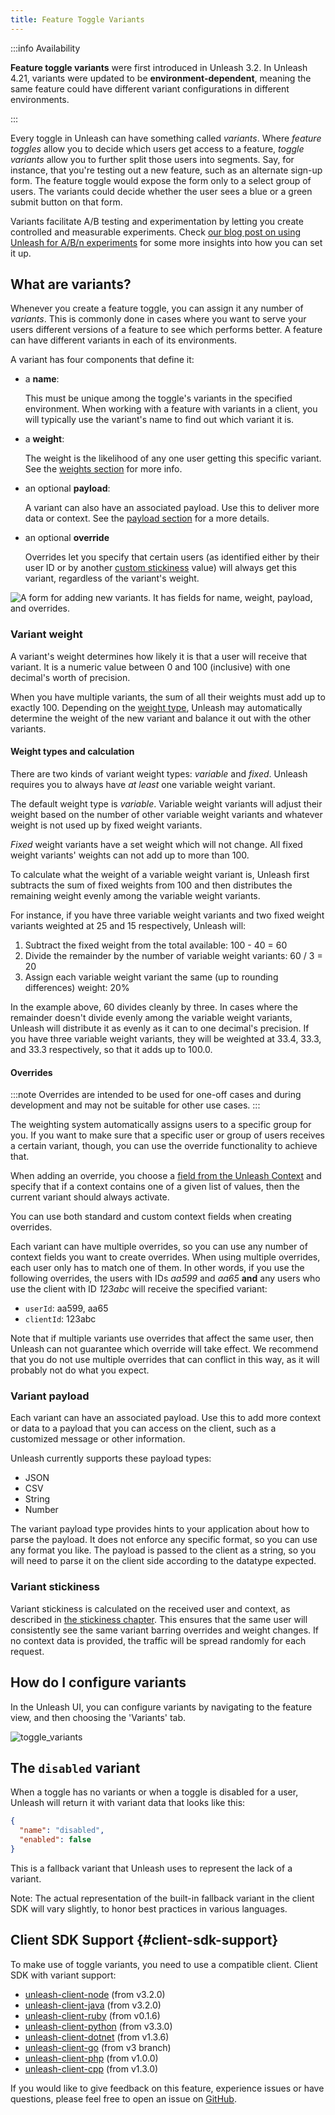 ```yaml
---
title: Feature Toggle Variants
---
```

:::info Availability

**Feature toggle variants** were first introduced in Unleash 3.2.
In Unleash 4.21, variants were updated to be **environment-dependent**, meaning the same feature could have different variant configurations in different environments.

:::

Every toggle in Unleash can have something called _variants_. Where _feature toggles_ allow you to decide which users get access to a feature, _toggle variants_ allow you to further split those users into segments. Say, for instance, that you're testing out a new feature, such as an alternate sign-up form. The feature toggle would expose the form only to a select group of users. The variants could decide whether the user sees a blue or a green submit button on that form.

Variants facilitate A/B testing and experimentation by letting you create controlled and measurable experiments. Check [our blog post on using Unleash for A/B/n experiments](https://www.getunleash.io/blog/a-b-n-experiments-in-3-simple-steps) for some more insights into how you can set it up.

## What are variants?

Whenever you create a feature toggle, you can assign it any number of _variants_. This is commonly done in cases where you want to serve your users different versions of a feature to see which performs better. A feature can have different variants in each of its environments.

A variant has four components that define it:
- a **name**:

    This must be unique among the toggle's variants in the specified environment. When working with a feature with variants in a client, you will typically use the variant's name to find out which variant it is.

- a **weight**:

    The weight is the likelihood of any one user getting this specific variant. See the [weights section](#variant-weight) for more info.

- an optional **payload**:

    A variant can also have an associated payload. Use this to deliver more data or context. See the [payload section](#variant-payload) for a more details.


- an optional **override**

    Overrides let you specify that certain users (as identified either by their user ID or by another [custom stickiness](./stickiness.md) value) will always get this variant, regardless of the variant's weight.

![A form for adding new variants. It has fields for name, weight, payload, and overrides.](/img/variant-creation-form.png 'Creating a new toggle variant')

### Variant weight

A variant's weight determines how likely it is that a user will receive that variant. It is a numeric value between 0 and 100 (inclusive) with one decimal's worth of precision.

When you have multiple variants, the sum of all their weights must add up to exactly 100. Depending on the [weight type](#weight-types), Unleash may automatically determine the weight of the new variant and balance it out with the other variants.

#### Weight types and calculation

There are two kinds of variant weight types: _variable_ and _fixed_. Unleash requires you to always have _at least_ one variable weight variant.

The default weight type is _variable_. Variable weight variants will adjust their weight based on the number of other variable weight variants and whatever weight is not used up by fixed weight variants.

_Fixed_ weight variants have a set weight which will not change. All fixed weight variants' weights can not add up to more than 100.

To calculate what the weight of a variable weight variant is, Unleash first subtracts the sum of fixed weights from 100 and then distributes the remaining weight evenly among the variable weight variants.

For instance, if you have three variable weight variants and two fixed weight variants weighted at 25 and 15 respectively, Unleash will:
1. Subtract the fixed weight from the total available: 100 - 40 = 60
2. Divide the remainder by the number of variable weight variants: 60 / 3 = 20
3. Assign each variable weight variant the same (up to rounding differences) weight: 20%

In the example above, 60 divides cleanly by three. In cases where the remainder doesn't divide evenly among the variable weight variants, Unleash will distribute it as evenly as it can to one decimal's precision. If you have three variable weight variants, they will be weighted at 33.4, 33.3, and 33.3 respectively, so that it adds up to 100.0.

#### Overrides

:::note
Overrides are intended to be used for one-off cases and during development and may not be suitable for other use cases.
:::

The weighting system automatically assigns users to a specific group for you. If you want to make sure that a specific user or group of users receives a certain variant, though, you can use the override functionality to achieve that.

When adding an override, you choose a [field from the Unleash Context](../reference/unleash-context) and specify that if a context contains one of a given list of values, then the current variant should always activate.

You can use both standard and custom context fields when creating overrides.

Each variant can have multiple overrides, so you can use any number of context fields you want to create overrides. When using multiple overrides, each user only has to match one of them. In other words, if you use the following overrides, the users with IDs *aa599* and *aa65* **and** any users who use the client with ID _123abc_ will receive the specified variant:
- `userId`: aa599, aa65
- `clientId`: 123abc


Note that if multiple variants use overrides that affect the same user, then Unleash can not guarantee which override will take effect. We recommend that you do not use multiple overrides that can conflict in this way, as it will probably not do what you expect.

### Variant payload

Each variant can have an associated payload. Use this to add more context or data to a payload that you can access on the client, such as a customized message or other information.

Unleash currently supports these payload types:

- JSON
- CSV
- String
- Number

The variant payload type provides hints to your application about how to parse the payload. It does not enforce any specific format, so you can use any format you like. The payload is passed to the client as a string, so you will need to parse it on the client side according to the datatype expected.

### Variant stickiness

Variant stickiness is calculated on the received user and context, as described in [the stickiness chapter](./stickiness.md). This ensures that the same user will consistently see the same variant barring overrides and weight changes. If no context data is provided, the traffic will be spread randomly for each request.


## How do I configure variants

In the Unleash UI, you can configure variants by navigating to the feature view, and then choosing the 'Variants' tab.

![toggle_variants](/img/variants.png 'Feature Toggle Variants')

## The `disabled` variant

When a toggle has no variants or when a toggle is disabled for a user, Unleash will return it with variant data that looks like this:

```json
{
  "name": "disabled",
  "enabled": false
}
```

This is a fallback variant that Unleash uses to represent the lack of a variant.

Note: The actual representation of the built-in fallback variant in the client SDK will vary slightly, to honor best practices in various languages.

## Client SDK Support {#client-sdk-support}

To make use of toggle variants, you need to use a compatible client. Client SDK with variant support:

- [unleash-client-node](https://github.com/Unleash/unleash-client-node) (from v3.2.0)
- [unleash-client-java](https://github.com/Unleash/unleash-client-java) (from v3.2.0)
- [unleash-client-ruby](https://github.com/Unleash/unleash-client-ruby) (from v0.1.6)
- [unleash-client-python](https://github.com/Unleash/unleash-client-python) (from v3.3.0)
- [unleash-client-dotnet](https://github.com/Unleash/unleash-client-dotnet) (from v1.3.6)
- [unleash-client-go](https://github.com/Unleash/unleash-client-go) (from v3 branch)
- [unleash-client-php](https://github.com/Unleash/unleash-client-php) (from v1.0.0)
- [unleash-client-cpp](https://github.com/aruizs/unleash-client-cpp) (from v1.3.0)

If you would like to give feedback on this feature, experience issues or have questions, please feel free to open an issue on [GitHub](https://github.com/Unleash/unleash/).
